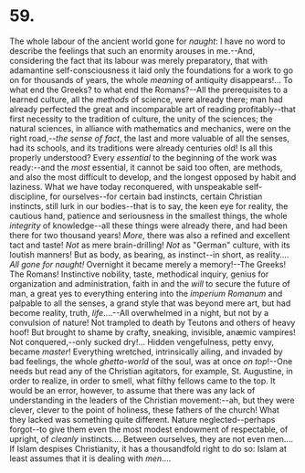 # 59.

The whole labour of the ancient world gone for _naught_: I have no word
to describe the feelings that such an enormity arouses in me.--And,
considering the fact that its labour was merely preparatory, that with
adamantine self-consciousness it laid only the foundations for a work to
go on for thousands of years, the whole _meaning_ of antiquity
disappears!... To what end the Greeks? to what end the Romans?--All the
prerequisites to a learned culture, all the _methods_ of science, were
already there; man had already perfected the great and incomparable art
of reading profitably--that first necessity to the tradition of
culture, the unity of the sciences; the natural sciences, in alliance
with mathematics and mechanics, were on the right road,--_the sense of
fact_, the last and more valuable of all the senses, had its schools,
and its traditions were already centuries old! Is all this properly
understood? Every _essential_ to the beginning of the work was
ready:--and the _most_ essential, it cannot be said too often, are
methods, and also the most difficult to develop, and the longest opposed
by habit and laziness. What we have today reconquered, with unspeakable
self-discipline, for ourselves--for certain bad instincts, certain
Christian instincts, still lurk in our bodies--that is to say, the keen
eye for reality, the cautious hand, patience and seriousness in the
smallest things, the whole _integrity_ of knowledge--all these things
were already there, and had been there for two thousand years! _More_,
there was also a refined and excellent tact and taste! _Not_ as mere
brain-drilling! _Not_ as "German" culture, with its loutish manners! But
as body, as bearing, as instinct--in short, as reality.... _All gone for
naught!_ Overnight it became merely a memory!--The Greeks! The Romans!
Instinctive nobility, taste, methodical inquiry, genius for organization
and administration, faith in and the _will_ to secure the future of man,
a great yes to everything entering into the _imperium Romanum_ and
palpable to all the senses, a grand style that was beyond mere art, but
had become reality, truth, _life_....--All overwhelmed in a night, but
not by a convulsion of nature! Not trampled to death by Teutons and
others of heavy hoof! But brought to shame by crafty, sneaking,
invisible, anæmic vampires! Not conquered,--only sucked dry!... Hidden
vengefulness, petty envy, became _master_! Everything wretched,
intrinsically ailing, and invaded by bad feelings, the whole
_ghetto-world_ of the soul, was at once _on top_!--One needs but read
any of the Christian agitators, for example, St. Augustine, in order to
realize, in order to smell, what filthy fellows came to the top. It
would be an error, however, to assume that there was any lack of
understanding in the leaders of the Christian movement:--ah, but they
were clever, clever to the point of holiness, these fathers of the
church! What they lacked was something quite different. Nature
neglected--perhaps forgot--to give them even the most modest endowment
of respectable, of upright, of _cleanly_ instincts.... Between
ourselves, they are not even men.... If Islam despises Christianity, it
has a thousandfold right to do so: Islam at least assumes that it is
dealing with _men_....


